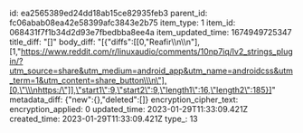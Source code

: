 id: ea2565389ed24dd18ab15ce82935feb3
parent_id: fc06abab08ea42e58399afc3843e2b75
item_type: 1
item_id: 068431f7f1b34d2d93e7fbedbba8ee4a
item_updated_time: 1674949725347
title_diff: "[]"
body_diff: "[{\"diffs\":[[0,\"Reafir\\\n\\\n\"],[1,\"https://www.reddit.com/r/linuxaudio/comments/10np7iq/lv2_strings_plugin/?utm_source=share&utm_medium=android_app&utm_name=androidcss&utm_term=1&utm_content=share_button\\\n\"],[0,\"\\\nhttps:/\"]],\"start1\":9,\"start2\":9,\"length1\":16,\"length2\":185}]"
metadata_diff: {"new":{},"deleted":[]}
encryption_cipher_text: 
encryption_applied: 0
updated_time: 2023-01-29T11:33:09.421Z
created_time: 2023-01-29T11:33:09.421Z
type_: 13